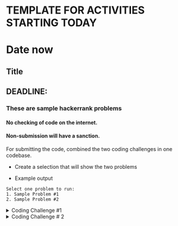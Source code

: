 # TEMPLATE FOR ACTIVITIES STARTING TODAY
# Date now
## Title
## DEADLINE: 
### These are sample hackerrank problems
#### No checking of code on the internet.
#### Non-submission will have a sanction.

For submitting the code, combined the two coding challenges in one codebase.

- Create a selection that will show the two problems

- Example output
```
Select one problem to run:
1. Sample Problem #1
2. Sample Problem #2
```


<details>

<summary>Coding Challenge #1</summary>

</details>

<details>

<summary>Coding Challenge # 2</summary>
---

</details>




